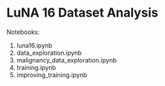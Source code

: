 # LuNA 16 Dataset Analysis 

Notebooks:
1. luna16.ipynb
2. data_exploration.ipynb
3. malignancy_data_exploration.ipynb
4. training.ipynb
5. improving_training.ipynb
